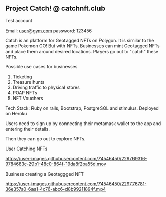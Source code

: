 Project Catch! @ catchnft.club
----------------------------------------

Test account 

Email: user@gym.com
password: 123456

Catch is an platform for Geotagged NFTs on Polygon. It is similar to the game Pokemon GO! But with NFTs. Businesses can mint Geotagged NFTs and place them around desired locations. Players go out to "catch" these NFTs.


Possible use cases for businesses

1) Ticketing
2) Treasure hunts
3) Driving traffic to physical stores
4) POAP NFTs
5) NFT Vouchers

Tech Stack: Ruby on rails, Bootstrap, PostgreSQL and stimulus. Deployed on Heroku

Users need to sign up by connecting their metamask wallet to the app and entering their details.

Then they can go out to explore NFTs.





User Catching NFTs

https://user-images.githubusercontent.com/74546450/229769316-9784683c-29b1-48c0-864f-19da8f2ba55d.mov

Business creating a Geotaggged NFT

https://user-images.githubusercontent.com/74546450/229776781-36e357a0-6aa1-4c76-abc6-d8b99211894f.mp4

